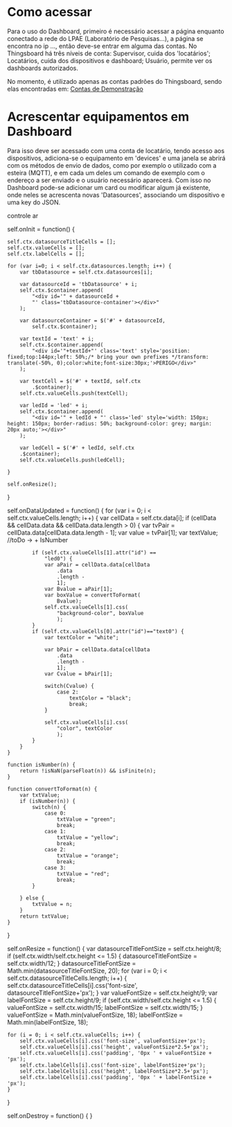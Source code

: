 # Como acessar

Para o uso do Dashboard, primeiro é necessário acessar a página enquanto conectado a rede do LPAE (Laboratório de Pesquisas...), a página se encontra no ip ..., então deve-se entrar em alguma das contas.
No Thingsboard há três níveis de conta: Supervisor, cuida dos 'locatários';
Locatários, cuida dos dispositivos e dashboard;
Usuário, permite ver os dashboards autorizados.

No momento, é utilizado apenas as contas padrões do Thingsboard, sendo elas encontradas em: [Contas de Demonstração](https://thingsboard.io/docs/samples/demo-account/)

# Acrescentar equipamentos em Dashboard

Para isso deve ser acessado com uma conta de locatário, tendo acesso aos dispositivos, adiciona-se o equipamento em 'devices' e uma janela se abrirá com os métodos de envio de dados, como por exemplo o utilizado com a esteira (MQTT), e em cada um deles um comando de exemplo com o endereço a ser enviado e o usuário necessário aparecerá. Com isso no Dashboard pode-se adicionar um card ou modificar algum já existente, onde neles se acrescenta novas 'Datasources', associando um dispositivo e uma key do JSON.


controle ar


self.onInit = function() {
    
    self.ctx.datasourceTitleCells = [];
    self.ctx.valueCells = [];
    self.ctx.labelCells = [];
    
    for (var i=0; i < self.ctx.datasources.length; i++) {
        var tbDatasource = self.ctx.datasources[i];

        var datasourceId = 'tbDatasource' + i;
        self.ctx.$container.append(
            "<div id='" + datasourceId +
            "' class='tbDatasource-container'></div>"
        );

        var datasourceContainer = $('#' + datasourceId,
            self.ctx.$container);
        
        var textId = 'text' + i;
        self.ctx.$container.append(
            "<div id='"+textId+"' class='text' style='position: fixed;top:144px;left: 50%;/* bring your own prefixes */transform: translate(-50%, 0);color:white;font-size:30px;'>PERIGO</div>"
        );
        
        var textCell = $('#' + textId, self.ctx
            .$container);
        self.ctx.valueCells.push(textCell);
        
        var ledId = 'led' + i;
        self.ctx.$container.append(
            "<div id='" + ledId + "' class='led' style='width: 150px; height: 150px; border-radius: 50%; background-color: grey; margin: 20px auto;'></div>"    
        );
        
        var ledCell = $('#' + ledId, self.ctx
        .$container);
        self.ctx.valueCells.push(ledCell);

    }    
    
    self.onResize();
}

self.onDataUpdated = function() {
    for (var i = 0; i < self.ctx.valueCells.length; i++) {
        var cellData = self.ctx.data[i];
        if (cellData && cellData.data && cellData.data.length > 0) {
            var tvPair = cellData.data[cellData.data.length -
                1];
            var value = tvPair[1];
            var textValue;
            //toDo -> + IsNumber
            
            if (self.ctx.valueCells[1].attr("id") ==
                "led0") {
                var aPair = cellData.data[cellData
                    .data
                    .length -
                    1];
                var Bvalue = aPair[1];
                var boxValue = convertToFormat(
                    Bvalue);
                self.ctx.valueCells[1].css(
                    "background-color", boxValue
                    );
            }
            if (self.ctx.valueCells[0].attr("id")=="text0") {
                var textColor = "white";
                
                var bPair = cellData.data[cellData
                    .data
                    .length -
                    1];
                var Cvalue = bPair[1];
                
                switch(Cvalue) {
                    case 2:
                        textColor = "black";
                        break;
                }
                
                self.ctx.valueCells[i].css(
                    "color", textColor
                    );
            }
        }
    }
    
    function isNumber(n) {
        return !isNaN(parseFloat(n)) && isFinite(n);
    }
    
    function convertToFormat(n) {
        var txtValue;
        if (isNumber(n)) {
            switch(n) {
                case 0:
                    txtValue = "green";
                    break;
                case 1:
                    txtValue = "yellow";
                    break;
                case 2:
                    txtValue = "orange";
                    break;
                case 3:
                    txtValue = "red";
                    break;
            }

        } else {
            txtValue = n;
        }
        return txtValue;
    }
}

self.onResize = function() {
    var datasourceTitleFontSize = self.ctx.height/8;
    if (self.ctx.width/self.ctx.height <= 1.5) {
        datasourceTitleFontSize = self.ctx.width/12;
    }
    datasourceTitleFontSize = Math.min(datasourceTitleFontSize, 20);
    for (var i = 0; i < self.ctx.datasourceTitleCells.length; i++) {
        self.ctx.datasourceTitleCells[i].css('font-size', datasourceTitleFontSize+'px');
    }
    var valueFontSize = self.ctx.height/9;
    var labelFontSize = self.ctx.height/9;
    if (self.ctx.width/self.ctx.height <= 1.5) {
        valueFontSize = self.ctx.width/15;
        labelFontSize = self.ctx.width/15;
    }
    valueFontSize = Math.min(valueFontSize, 18);
    labelFontSize = Math.min(labelFontSize, 18);

    for (i = 0; i < self.ctx.valueCells; i++) {
        self.ctx.valueCells[i].css('font-size', valueFontSize+'px');
        self.ctx.valueCells[i].css('height', valueFontSize*2.5+'px');
        self.ctx.valueCells[i].css('padding', '0px ' + valueFontSize + 'px');
        self.ctx.labelCells[i].css('font-size', labelFontSize+'px');
        self.ctx.labelCells[i].css('height', labelFontSize*2.5+'px');
        self.ctx.labelCells[i].css('padding', '0px ' + labelFontSize + 'px');
    }    
}

self.onDestroy = function() {
}
